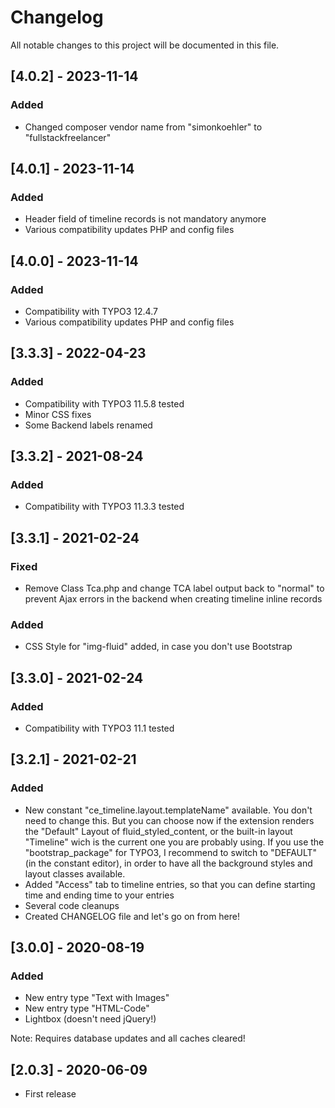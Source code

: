 # Changelog
All notable changes to this project will be documented in this file.

## [4.0.2] - 2023-11-14
### Added
- Changed composer vendor name from "simonkoehler" to "fullstackfreelancer"

## [4.0.1] - 2023-11-14
### Added
- Header field of timeline records is not mandatory anymore
- Various compatibility updates PHP and config files

## [4.0.0] - 2023-11-14
### Added
- Compatibility with TYPO3 12.4.7
- Various compatibility updates PHP and config files

## [3.3.3] - 2022-04-23
### Added
- Compatibility with TYPO3 11.5.8 tested
- Minor CSS fixes
- Some Backend labels renamed

## [3.3.2] - 2021-08-24
### Added
- Compatibility with TYPO3 11.3.3 tested

## [3.3.1] - 2021-02-24

### Fixed
- Remove Class Tca.php and change TCA label output back to "normal" to prevent Ajax errors in the backend when creating timeline inline records

### Added
- CSS Style for "img-fluid" added, in case you don't use Bootstrap

## [3.3.0] - 2021-02-24

### Added
- Compatibility with TYPO3 11.1 tested

## [3.2.1] - 2021-02-21

### Added
- New constant "ce_timeline.layout.templateName" available. You don't need to change this. But you can choose now if the extension renders the "Default" Layout of fluid_styled_content, or the built-in layout "Timeline" wich is the current one you are probably using. If you use the "bootstrap_package" for TYPO3, I recommend to switch to "DEFAULT" (in the constant editor), in order to have all the background styles and layout classes available.
- Added "Access" tab to timeline entries, so that you can define starting time and ending time to your entries
- Several code cleanups
- Created CHANGELOG file and let's go on from here!

## [3.0.0] - 2020-08-19

### Added
- New entry type "Text with Images"
- New entry type "HTML-Code"
- Lightbox (doesn't need jQuery!)

Note: Requires database updates and all caches cleared!

## [2.0.3] - 2020-06-09
- First release
